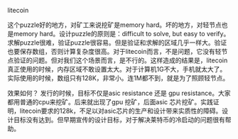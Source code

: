 litecoin

这个puzzle好的地方，对矿工来说挖矿是memory hard。坏的地方，对轻节点也是memory hard。设计puzzle的原则是：difficult to solve, but easy to verify。求解puzzle很难，验证puzzle很容易。但是验证和求解的区域几乎一样大。验证也要保存数组，否则计算复杂度很高。对于litecoin而言，不是问题，它没有轻节点验证的问题。但对我们这个场景而言，是不行的。这样造成的结果是，litecoin真正使用的时候，内存区域不敢设置太大。对于计算机1G不大，手机就太大了。实际使用的时候，数组只有128K，非常小。连1M都不到，就是为了照顾轻节点。

效果如何？
发行的时候，目标不仅是asic resistance 还是 gpu resistance。大家都用普通的cpu来挖矿。后来就出现了gpu 挖矿，后面asic 芯片挖矿。实践证明，litecoin要求的128k，不足以对asic芯片的生产和设计带来实质性的障碍。设计目标没有达到。但早期宣传的设计目标，对于解决莱特币的冷启动的问题很有帮助。

